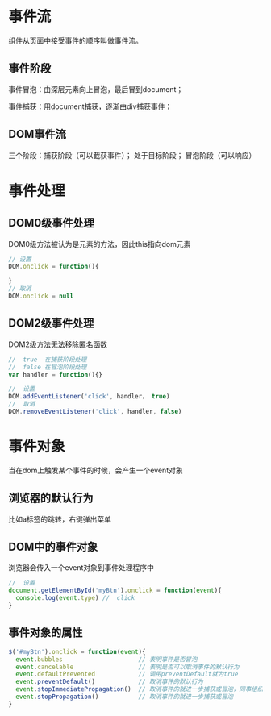 
# 事件流
组件从页面中接受事件的顺序叫做事件流。

## 事件阶段
事件冒泡：由深层元素向上冒泡，最后冒到document；

事件捕获：用document捕获，逐渐由div捕获事件；

## DOM事件流
三个阶段：捕获阶段（可以截获事件）；
处于目标阶段；
冒泡阶段（可以响应）







# 事件处理

## DOM0级事件处理
DOM0级方法被认为是元素的方法，因此this指向dom元素
```js
// 设置
DOM.onclick = function(){

}
// 取消
DOM.onclick = null
```

## DOM2级事件处理
DOM2级方法无法移除匿名函数
```js
//  true  在捕获阶段处理
//  false 在冒泡阶段处理
var handler = function(){}

//  设置
DOM.addEventListener('click', handler， true)
//  取消
DOM.removeEventListener('click', handler, false)
```

# 事件对象
当在dom上触发某个事件的时候，会产生一个event对象

## 浏览器的默认行为
比如a标签的跳转，右键弹出菜单

## DOM中的事件对象
浏览器会传入一个event对象到事件处理程序中
```js
//  设置
document.getElementById('myBtn').onclick = function(event){
  console.log(event.type) //  click
}
```



## 事件对象的属性
```js
$('#myBtn').onclick = function(event){
  event.bubbles                     // 表明事件是否冒泡
  event.cancelable                  // 表明是否可以取消事件的默认行为
  event.defaultPrevented            // 调用preventDefault就为true
  event.preventDefault()            // 取消事件的默认行为
  event.stopImmediatePropagation()  // 取消事件的就进一步捕获或冒泡，同事组织任何事件
  event.stopPropagation()           // 取消事件的就进一步捕获或冒泡
}
```